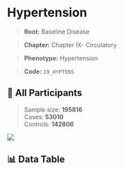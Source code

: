 # Hypertension

> **Root:** Baseline Disease  

> **Chapter:** Chapter IX- Circulatory  

> **Phenotype:** Hypertension  

> **Code:** `I9_HYPTENS`

## 🧪 All Participants  
> Sample size: **195816**  
> Cases: **53010**  
> Controls: **142806**
<img src="/Sensitive/Figures/ALL/Incidence/I9_HYPTENS.png"/>

## 📊 Data Table
<CsvTableMRF src="/Sensitive/Data/ALL/Incidence/COX_I9_HYPTENS.csv"/>

